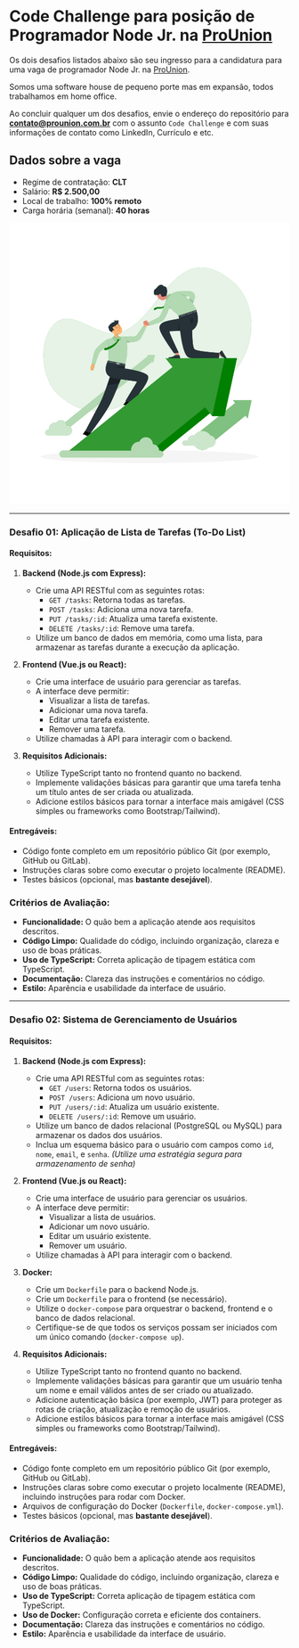 # Code Challenge para posição de Programador Node Jr. na [ProUnion](https://prounion.com.br)

Os dois desafios listados abaixo são seu ingresso para a candidatura para uma vaga de programador Node Jr. na [ProUnion](https://prounion.com.br).

Somos uma software house de pequeno porte mas em expansão, todos trabalhamos em home office.

Ao concluir qualquer um dos desafios, envie o endereço do repositório para **contato@prounion.com.br** com o assunto `Code Challenge` e com suas informações de contato como LinkedIn, Currículo e etc.

## Dados sobre a vaga

- Regime de contratação: **CLT**
- Salário: **R$ 2.500,00**
- Local de trabalho: **100% remoto**
- Carga horária (semanal): **40 horas**

<p align="center">
  <img src="./img.svg" />
</p>

---

### Desafio 01: Aplicação de Lista de Tarefas (To-Do List)

#### Requisitos:

1. **Backend (Node.js com Express):**

   - Crie uma API RESTful com as seguintes rotas:
     - `GET /tasks`: Retorna todas as tarefas.
     - `POST /tasks`: Adiciona uma nova tarefa.
     - `PUT /tasks/:id`: Atualiza uma tarefa existente.
     - `DELETE /tasks/:id`: Remove uma tarefa.
   - Utilize um banco de dados em memória, como uma lista, para armazenar as tarefas durante a execução da aplicação.

2. **Frontend (Vue.js ou React):**

   - Crie uma interface de usuário para gerenciar as tarefas.
   - A interface deve permitir:
     - Visualizar a lista de tarefas.
     - Adicionar uma nova tarefa.
     - Editar uma tarefa existente.
     - Remover uma tarefa.
   - Utilize chamadas à API para interagir com o backend.

3. **Requisitos Adicionais:**
   - Utilize TypeScript tanto no frontend quanto no backend.
   - Implemente validações básicas para garantir que uma tarefa tenha um título antes de ser criada ou atualizada.
   - Adicione estilos básicos para tornar a interface mais amigável (CSS simples ou frameworks como Bootstrap/Tailwind).

#### Entregáveis:

- Código fonte completo em um repositório público Git (por exemplo, GitHub ou GitLab).
- Instruções claras sobre como executar o projeto localmente (README).
- Testes básicos (opcional, mas **bastante desejável**).

### Critérios de Avaliação:

- **Funcionalidade:** O quão bem a aplicação atende aos requisitos descritos.
- **Código Limpo:** Qualidade do código, incluindo organização, clareza e uso de boas práticas.
- **Uso de TypeScript:** Correta aplicação de tipagem estática com TypeScript.
- **Documentação:** Clareza das instruções e comentários no código.
- **Estilo:** Aparência e usabilidade da interface de usuário.

---

### Desafio 02: Sistema de Gerenciamento de Usuários

#### Requisitos:

1. **Backend (Node.js com Express):**

   - Crie uma API RESTful com as seguintes rotas:
     - `GET /users`: Retorna todos os usuários.
     - `POST /users`: Adiciona um novo usuário.
     - `PUT /users/:id`: Atualiza um usuário existente.
     - `DELETE /users/:id`: Remove um usuário.
   - Utilize um banco de dados relacional (PostgreSQL ou MySQL) para armazenar os dados dos usuários.
   - Inclua um esquema básico para o usuário com campos como `id`, `nome`, `email`, e `senha`. _(Utilize uma estratégia segura para armazenamento de senha)_

2. **Frontend (Vue.js ou React):**

   - Crie uma interface de usuário para gerenciar os usuários.
   - A interface deve permitir:
     - Visualizar a lista de usuários.
     - Adicionar um novo usuário.
     - Editar um usuário existente.
     - Remover um usuário.
   - Utilize chamadas à API para interagir com o backend.

3. **Docker:**

   - Crie um `Dockerfile` para o backend Node.js.
   - Crie um `Dockerfile` para o frontend (se necessário).
   - Utilize o `docker-compose` para orquestrar o backend, frontend e o banco de dados relacional.
   - Certifique-se de que todos os serviços possam ser iniciados com um único comando (`docker-compose up`).

4. **Requisitos Adicionais:**
   - Utilize TypeScript tanto no frontend quanto no backend.
   - Implemente validações básicas para garantir que um usuário tenha um nome e email válidos antes de ser criado ou atualizado.
   - Adicione autenticação básica (por exemplo, JWT) para proteger as rotas de criação, atualização e remoção de usuários.
   - Adicione estilos básicos para tornar a interface mais amigável (CSS simples ou frameworks como Bootstrap/Tailwind).

#### Entregáveis:

- Código fonte completo em um repositório público Git (por exemplo, GitHub ou GitLab).
- Instruções claras sobre como executar o projeto localmente (README), incluindo instruções para rodar com Docker.
- Arquivos de configuração do Docker (`Dockerfile`, `docker-compose.yml`).
- Testes básicos (opcional, mas **bastante desejável**).

### Critérios de Avaliação:

- **Funcionalidade:** O quão bem a aplicação atende aos requisitos descritos.
- **Código Limpo:** Qualidade do código, incluindo organização, clareza e uso de boas práticas.
- **Uso de TypeScript:** Correta aplicação de tipagem estática com TypeScript.
- **Uso de Docker:** Configuração correta e eficiente dos containers.
- **Documentação:** Clareza das instruções e comentários no código.
- **Estilo:** Aparência e usabilidade da interface de usuário.
